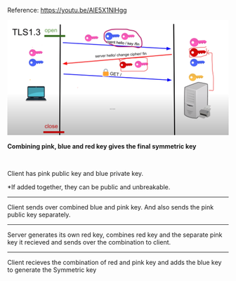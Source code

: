 Reference: https://youtu.be/AlE5X1NlHgg


![](Images/Pasted%20image%2020230214015649.png)


**Combining pink, blue and red key gives the final symmetric key**

<br/>

Client has pink public key and blue private key.

*If added together, they can be public and unbreakable.

---

Client sends over combined blue and pink key. And also sends the pink public key separately.

---

Server generates its own red key, combines red key and the separate pink key it recieved and sends over the combination to client.

---

Client recieves the combination of red and pink key and adds the blue key to generate the Symmetric key